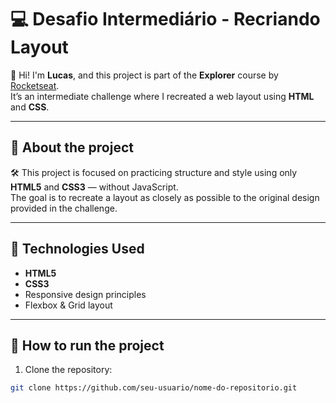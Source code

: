 # 💻 Desafio Intermediário - Recriando Layout

👋 Hi! I'm **Lucas**, and this project is part of the **Explorer** course by [Rocketseat](https://rocketseat.com.br).  
It’s an intermediate challenge where I recreated a web layout using **HTML** and **CSS**.

---

## 📖 About the project

🛠 This project is focused on practicing structure and style using only **HTML5** and **CSS3** — without JavaScript.  
The goal is to recreate a layout as closely as possible to the original design provided in the challenge.

---

## 🧰 Technologies Used

- **HTML5**
- **CSS3**
- Responsive design principles
- Flexbox & Grid layout

---

## 🚀 How to run the project

1. Clone the repository:

```bash
git clone https://github.com/seu-usuario/nome-do-repositorio.git
